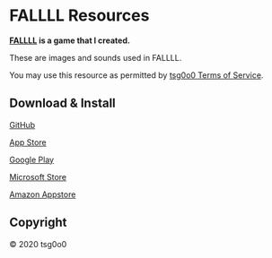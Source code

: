 # FALLLL Resources

**[FALLLL](https://tsg0o0.com/app/falll/) is a game that I created.**

These are images and sounds used in FALLLL.

You may use this resource as permitted by [tsg0o0 Terms of Service](https://tsg0o0.com/terms/).

## Download & Install

[GitHub](https://github.com/tsg0o0/FALLLL-Resources/releases/)

[App Store](https://apps.apple.com/app/fallll/id1526930790)

[Google Play](https://play.google.com/store/apps/details?id=tsg0o0.FALLL)

[Microsoft Store](https://www.microsoft.com/store/apps/9NJ13XVFLH0Z)

[Amazon Appstore](https://www.amazon.com/dp/B09M76193G)

## Copyright

© 2020 tsg0o0
